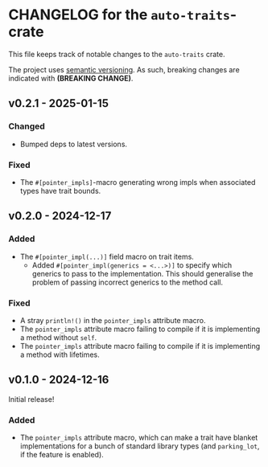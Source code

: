 # CHANGELOG for the `auto-traits`-crate
This file keeps track of notable changes to the `auto-traits` crate.

The project uses [semantic versioning](https://semver.org). As such, breaking changes are
indicated with **(BREAKING CHANGE)**.


## v0.2.1 - 2025-01-15
### Changed
- Bumped deps to latest versions.

### Fixed
- The `#[pointer_impls]`-macro generating wrong impls when associated types have trait bounds.

## v0.2.0 - 2024-12-17
### Added
- The `#[pointer_impl(...)]` field macro on trait items.
    - Added `#[pointer_impl(generics = <...>)]` to specify which generics to pass to the
      implementation. This should generalise the problem of passing incorrect generics to the
      method call.

### Fixed
- A stray `println!()` in the `pointer_impls` attribute macro.
- The `pointer_impls` attribute macro failing to compile if it is implementing a method without
  `self`.
- The `pointer_impls` attribute macro failing to compile if it is implementing a method with
  lifetimes.



## v0.1.0 - 2024-12-16
Initial release!

### Added
- The `pointer_impls` attribute macro, which can make a trait have blanket implementations for a
  bunch of standard library types (and `parking_lot`, if the feature is enabled).
